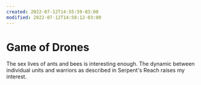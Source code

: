 ```yaml
---
created: 2022-07-12T14:55:59-03:00
modified: 2022-07-12T14:58:12-03:00
---
```


# Game of Drones

The sex lives of ants and bees is interesting enough. The dynamic between individual units and warriors as described in Serpent's Reach raises my interest.
